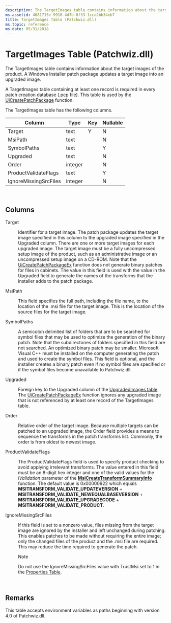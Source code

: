 ```yaml
---
description: The TargetImages table contains information about the target images of the product. A Windows Installer patch package updates a target image into an upgraded image.
ms.assetid: 4681715e-9918-4d7b-8f33-1cca2bb34eb7
title: TargetImages Table (Patchwiz.dll)
ms.topic: reference
ms.date: 05/31/2018
---
```


# TargetImages Table (Patchwiz.dll)

The TargetImages table contains information about the target images of the product. A Windows Installer patch package updates a target image into an upgraded image.

A TargetImages table containing at least one record is required in every patch creation database (.pcp file). This table is used by the [UiCreatePatchPackage](uicreatepatchpackage-patchwiz-dll-.md) function.

The TargetImages table has the following columns.



| Column                | Type    | Key | Nullable |
|-----------------------|---------|-----|----------|
| Target                | text    | Y   | N        |
| MsiPath               | text    |     | N        |
| SymbolPaths           | text    |     | Y        |
| Upgraded              | text    |     | N        |
| Order                 | integer |     | N        |
| ProductValidateFlags  | text    |     | Y        |
| IgnoreMissingSrcFiles | integer |     | N        |



 

## Columns

<dl> <dt>

<span id="Target"></span><span id="target"></span><span id="TARGET"></span>Target
</dt> <dd>

Identifier for a target image. The patch package updates the target image specified in this column to the upgraded image specified in the Upgraded column. There are one or more target images for each upgraded image. The target image must be a fully uncompressed setup image of the product, such as an administrative image or an uncompressed setup image on a CD-ROM. Note that the [UiCreatePatchPackageEx](uicreatepatchpackageex--patchwiz-dll-.md) function does not generate binary patches for files in cabinets. The value in this field is used with the value in the Upgraded field to generate the names of the transforms that the installer adds to the patch package.

</dd> <dt>

<span id="MsiPath"></span><span id="msipath"></span><span id="MSIPATH"></span>MsiPath
</dt> <dd>

This field specifies the full path, including the file name, to the location of the .msi file for the target image. This is the location of the source files for the target image.

</dd> <dt>

<span id="SymbolPaths"></span><span id="symbolpaths"></span><span id="SYMBOLPATHS"></span>SymbolPaths
</dt> <dd>

A semicolon delimited list of folders that are to be searched for symbol files that may be used to optimize the generation of the binary patch. Note that the subdirectories of folders specified in this field are not searched. An optimized binary patch may be smaller. Microsoft Visual C++ must be installed on the computer generating the patch and used to create the symbol files. This field is optional, and the installer creates a binary patch even if no symbol files are specified or if the symbol files become unavailable to Patchwiz.dll.

</dd> <dt>

<span id="Upgraded"></span><span id="upgraded"></span><span id="UPGRADED"></span>Upgraded
</dt> <dd>

Foreign key to the Upgraded column of the [UpgradedImages table](upgradedimages-table-patchwiz-dll-.md). The [UiCreatePatchPackageEx](uicreatepatchpackageex--patchwiz-dll-.md) function ignores any upgraded image that is not referenced by at least one record of the TargetImages table.

</dd> <dt>

<span id="Order"></span><span id="order"></span><span id="ORDER"></span>Order
</dt> <dd>

Relative order of the target image. Because multiple targets can be patched to an upgraded image, the Order field provides a means to sequence the transforms in the patch transforms list. Commonly, the order is from oldest to newest image.

</dd> <dt>

<span id="ProductValidateFlags"></span><span id="productvalidateflags"></span><span id="PRODUCTVALIDATEFLAGS"></span>ProductValidateFlags
</dt> <dd>

The ProductValidateFlags field is used to specify product checking to avoid applying irrelevant transforms. The value entered in this field must be an 8-digit hex integer and one of the valid values for the *iValidation* parameter of the [**MsiCreateTransformSummaryInfo**](/windows/desktop/api/Msiquery/nf-msiquery-msicreatetransformsummaryinfoa) function. The default value is 0x00000922 which equals **MSITRANSFORM\_VALIDATE\_UPDATEVERSION** + **MSITRANSFORM\_VALIDATE\_NEWEQUALBASEVERSION** + **MSITRANSFORM\_VALIDATE\_UPGRADECODE** + **MSITRANSFORM\_VALIDATE\_PRODUCT**.

</dd> <dt>

<span id="IgnoreMissingSrcFiles"></span><span id="ignoremissingsrcfiles"></span><span id="IGNOREMISSINGSRCFILES"></span>IgnoreMissingSrcFiles
</dt> <dd>

If this field is set to a nonzero value, files missing from the target image are ignored by the installer and left unchanged during patching. This enables patches to be made without requiring the entire image; only the changed files of the product and the .msi file are required. This may reduce the time required to generate the patch.

> [!Note]  
> Do not use the IgnoreMissingSrcFiles value with TrustMsi set to 1 in the [Properties Table](properties-table-patchwiz-dll-.md).

 

</dd> </dl>

## Remarks

This table accepts environment variables as paths beginning with version 4.0 of Patchwiz.dll.

 

 



